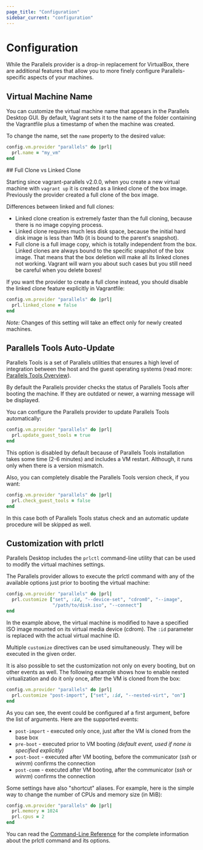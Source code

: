 ```yaml
---
page_title: "Configuration"
sidebar_current: "configuration"
---
```


# Configuration

While the Parallels provider is a drop-in replacement for VirtualBox, there are
additional features that allow you to more finely configure Parallels-specific
aspects of your machines.

## Virtual Machine Name

You can customize the virtual machine name that appears in the Parallels Desktop
GUI. By default, Vagrant sets it to the name of the folder containing the
Vagrantfile plus a timestamp of when the machine was created.

To change the name, set the `name` property to the desired value:

```ruby
config.vm.provider "parallels" do |prl|
  prl.name = "my_vm"
end
```

<div id="linked_clone"></div>
## Full Clone vs Linked Clone

Starting since vagrant-parallels v2.0.0, when you create a new virtual machine with
`vagrant up` it is created as a linked clone of the box image.
Previously the provider created a full clone of the box image.

Differences between linked and full clones:

- Linked clone creation is extremely faster than the full cloning, because
there is no image copying process.
- Linked clone requires much less disk space, because the initial hard disk
image is less than 1Mb (it is bound to the parent's snapshot).
- Full clone is a full image copy, which is totally independent from the box.
Linked clones are always bound to the specific snapshot of the box image. That means
that the box deletion will make all its linked clones not working. Vagrant will
warn you about such cases but you still need be careful when you delete boxes!

If you want the provider to create a full clone instead, you should disable the linked
clone feature explicitly in Vagrantfile:

```ruby
config.vm.provider "parallels" do |prl|
  prl.linked_clone = false
end
```

_Note:_ Changes of this setting will take an effect only for newly created machines.

## Parallels Tools Auto-Update

Parallels Tools is a set of Parallels utilities that ensures a high level of
integration between the host and the guest operating systems (read more:
[Parallels Tools Overview](https://download.parallels.com/desktop/v16/docs/en_US/Parallels%20Desktop%20User's%20Guide/32789.htm)).

By default the Parallels provider checks the status of Parallels Tools after
booting the machine. If they are outdated or newer, a warning message will be
displayed.

You can configure the Parallels provider to update Parallels Tools
automatically:

```ruby
config.vm.provider "parallels" do |prl|
  prl.update_guest_tools = true
end
```

This option is disabled by default because of Parallels Tools installation
takes some time (2-6 minutes) and includes a VM restart. Although, it runs
only when there is a version mismatch.

Also, you can completely disable the Parallels Tools version check, if you want:

```ruby
config.vm.provider "parallels" do |prl|
  prl.check_guest_tools = false
end
```

In this case both of Parallels Tools status check and an automatic update
procedure will be skipped as well.

<div id="prlctl"></div>

## Customization with prlctl

Parallels Desktop includes the `prlctl` command-line utility that can be used to
modify the virtual machines settings.


The Parallels provider allows to execute the prlctl command with any of the
available options just prior to booting the virtual machine:

```ruby
config.vm.provider "parallels" do |prl|
  prl.customize ["set", :id, "--device-set", "cdrom0", "--image",
                 "/path/to/disk.iso", "--connect"]
end
```

In the example above, the virtual machine is modified to have a specified ISO
image mounted on its virtual media device (cdrom). The `:id` parameter is
replaced with the actual virtual machine ID.

Multiple `customize` directives can be used simultaneously. They will be
executed in the given order.

It is also possible to set the customization not only on every booting, but on other
events as well. The following example shows how to enable nested virtualization and
do it only once, after the VM is cloned from the box:

```ruby
config.vm.provider "parallels" do |prl|
  prl.customize "post-import", ["set", :id, "--nested-virt", "on"]
end
```

As you can see, the event could be configured af a first argument, before the list of arguments.
Here are the supported events:

- `post-import` - executed only once, just after the VM is cloned from the base box
- `pre-boot` - executed prior to VM booting _(default event, used if none is specified explicitly)_
- `post-boot` - executed after VM booting, before the communicator (_ssh_ or _winrm_) confirms the connection
- `post-comm` - executed after VM booting, after the communicator (_ssh_ or _winrm_) confirms the connection

Some settings have also "shortcut" aliases. For example, here is the simple way
to change the number of CPUs and memory size (in MiB):

```ruby
config.vm.provider "parallels" do |prl|
  prl.memory = 1024
  prl.cpus = 2
end
```

You can read the [Command-Line Reference](https://download.parallels.com/desktop/v16/docs/en_US/Parallels%20Desktop%20Pro%20Edition%20Command-Line%20Reference.pdf)
for the complete information about the prlctl command and its options.
